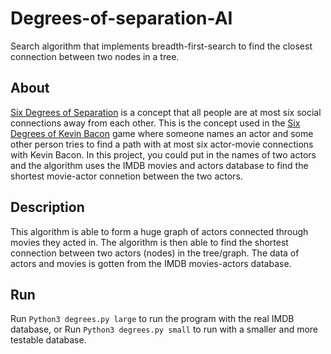 # Degrees-of-separation-AI
Search algorithm that implements breadth-first-search to find the closest connection between two nodes in a tree.

## About
[Six Degrees of Separation](https://en.wikipedia.org/wiki/Six_degrees_of_separation) is a concept that all people are at most six social connections away from each other. This is the concept used in the [Six Degrees of Kevin Bacon](https://en.wikipedia.org/wiki/Six_Degrees_of_Kevin_Bacon) game where someone names an actor and some other person tries to find a path with at most six actor-movie connections with Kevin Bacon.
In this project, you could put in the names of two actors and the algorithm uses the IMDB movies and actors database to find the shortest movie-actor connetion between the two actors.

## Description
This algorithm is able to form a huge graph of actors connected through movies they acted in. The algorithm is then able to find the shortest connection between two actors (nodes) in the tree/graph. The data of actors and movies is gotten from the IMDB movies-actors database.

## Run 
Run `Python3 degrees.py large` to run the program with the real IMDB database, or Run `Python3 degrees.py small` to run with a smaller and more testable database.

